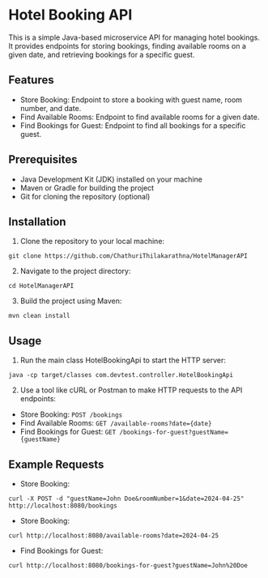 # Hotel Booking API

This is a simple Java-based microservice API for managing hotel bookings. It provides endpoints for storing bookings, finding available rooms on a given date, and retrieving bookings for a specific guest.

## Features
- Store Booking: Endpoint to store a booking with guest name, room number, and date.
- Find Available Rooms: Endpoint to find available rooms for a given date.
- Find Bookings for Guest: Endpoint to find all bookings for a specific guest.

## Prerequisites
- Java Development Kit (JDK) installed on your machine
- Maven or Gradle for building the project
- Git for cloning the repository (optional)

## Installation
1. Clone the repository to your local machine:
```
git clone https://github.com/ChathuriThilakarathna/HotelManagerAPI
```
2. Navigate to the project directory:
```
cd HotelManagerAPI
```
3. Build the project using Maven:
```
mvn clean install
```

## Usage
1. Run the main class HotelBookingApi to start the HTTP server:
```
java -cp target/classes com.devtest.controller.HotelBookingApi
```
2. Use a tool like cURL or Postman to make HTTP requests to the API endpoints:
- Store Booking:
  `POST /bookings`
- Find Available Rooms:
  `GET /available-rooms?date={date}`
- Find Bookings for Guest:
  `GET /bookings-for-guest?guestName={guestName}`

## Example Requests
- Store Booking:
```
curl -X POST -d "guestName=John Doe&roomNumber=1&date=2024-04-25" http://localhost:8080/bookings
```
- Store Booking:
```
curl http://localhost:8080/available-rooms?date=2024-04-25
```
- Find Bookings for Guest:
```
curl http://localhost:8080/bookings-for-guest?guestName=John%20Doe
```
